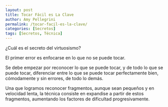 ```yaml
---
layout: post
title: Tocar Fácil es La Clave
author: Amy Pellegrini
permalink: /tocar-facil-es-la-clave/
categories: [Secretos]
tags: [Secretos, Técnica]
---
```


¿Cuál es el secreto del virtuosismo?

El primer error es enfocarse en lo que no se puede tocar.

Se debe empezar por reconocer lo que se puede tocar, y de todo lo que se puede tocar, diferenciar entre lo que se puede tocar perfectamente bien, cómodamente y sin errores, de todo lo demás.

Una que logramos reconocer fragmentos, aunque sean pequeños y en velocidad lenta, la técnica consiste en expandise a partir de estos fragmentos, aumentando los factores de dificultad progresivamente.
